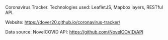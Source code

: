 Coronavirus Tracker. Technologies used: LeafletJS, Mapbox layers, RESTful API.

Website: https://dover20.github.io/coronavirus-tracker/

Data source: NovelCOVID API: https://github.com/NovelCOVID/API
